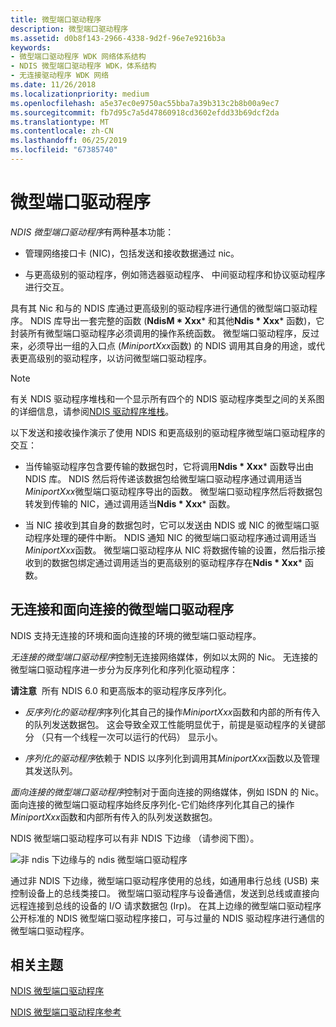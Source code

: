 ```yaml
---
title: 微型端口驱动程序
description: 微型端口驱动程序
ms.assetid: d0b8f143-2966-4338-9d2f-96e7e9216b3a
keywords:
- 微型端口驱动程序 WDK 网络体系结构
- NDIS 微型端口驱动程序 WDK，体系结构
- 无连接驱动程序 WDK 网络
ms.date: 11/26/2018
ms.localizationpriority: medium
ms.openlocfilehash: a5e37ec0e9750ac55bba7a39b313c2b8b00a9ec7
ms.sourcegitcommit: fb7d95c7a5d47860918cd3602efdd33b69dcf2da
ms.translationtype: MT
ms.contentlocale: zh-CN
ms.lasthandoff: 06/25/2019
ms.locfileid: "67385740"
---
```

# <a name="miniport-drivers"></a>微型端口驱动程序

*NDIS 微型端口驱动程序*有两种基本功能：

-   管理网络接口卡 (NIC)，包括发送和接收数据通过 nic。

-   与更高级别的驱动程序，例如筛选器驱动程序、 中间驱动程序和协议驱动程序进行交互。

具有其 Nic 和与的 NDIS 库通过更高级别的驱动程序进行通信的微型端口驱动程序。 NDIS 库导出一套完整的函数 (**NdisM * Xxx*** 和其他**Ndis * Xxx*** 函数)，它封装所有微型端口驱动程序必须调用的操作系统函数。 微型端口驱动程序，反过来，必须导出一组的入口点 (*MiniportXxx*函数) 的 NDIS 调用其自身的用途，或代表更高级别的驱动程序，以访问微型端口驱动程序。

> [!NOTE]
> 有关 NDIS 驱动程序堆栈和一个显示所有四个的 NDIS 驱动程序类型之间的关系图的详细信息，请参阅[NDIS 驱动程序堆栈](ndis-driver-stack.md)。

以下发送和接收操作演示了使用 NDIS 和更高级别的驱动程序微型端口驱动程序的交互：

- 当传输驱动程序包含要传输的数据包时，它将调用**Ndis * Xxx*** 函数导出由 NDIS 库。 NDIS 然后将传递该数据包给微型端口驱动程序通过调用适当*MiniportXxx*微型端口驱动程序导出的函数。 微型端口驱动程序然后将数据包转发到传输的 NIC，通过调用适当**Ndis * Xxx*** 函数。

- 当 NIC 接收到其自身的数据包时，它可以发送由 NDIS 或 NIC 的微型端口驱动程序处理的硬件中断。 NDIS 通知 NIC 的微型端口驱动程序通过调用适当*MiniportXxx*函数。 微型端口驱动程序从 NIC 将数据传输的设置，然后指示接收到的数据包绑定通过调用适当的更高级别的驱动程序存在**Ndis * Xxx*** 函数。

## <a name="connectionless-and-connection-oriented-miniport-drivers"></a>无连接和面向连接的微型端口驱动程序

NDIS 支持无连接的环境和面向连接的环境的微型端口驱动程序。

*无连接的微型端口驱动程序*控制无连接网络媒体，例如以太网的 Nic。 无连接的微型端口驱动程序进一步分为反序列化和序列化驱动程序：

**请注意**  所有 NDIS 6.0 和更高版本的驱动程序反序列化。 

-   *反序列化的驱动程序*序列化其自己的操作*MiniportXxx*函数和内部的所有传入的队列发送数据包。 这会导致全双工性能明显优于，前提是驱动程序的关键部分 （只有一个线程一次可以运行的代码） 显示小。

-   *序列化的驱动程序*依赖于 NDIS 以序列化到调用其*MiniportXxx*函数以及管理其发送队列。

*面向连接的微型端口驱动程序*控制对于面向连接的网络媒体，例如 ISDN 的 Nic。 面向连接的微型端口驱动程序始终反序列化-它们始终序列化其自己的操作*MiniportXxx*函数和内部所有传入的队列发送数据包。

NDIS 微型端口驱动程序可以有非 NDIS 下边缘 （请参阅下图）。

![非 ndis 下边缘与的 ndis 微型端口驱动程序](images/nonndslo.png)

通过非 NDIS 下边缘，微型端口驱动程序使用的总线，如通用串行总线 (USB) 来控制设备上的总线类接口。 微型端口驱动程序与设备通信，发送到总线或直接向远程连接到总线的设备的 I/O 请求数据包 (Irp)。 在其上边缘的微型端口驱动程序公开标准的 NDIS 微型端口驱动程序接口，可与过量的 NDIS 驱动程序进行通信的微型端口驱动程序。

## <a name="related-topics"></a>相关主题

[NDIS 微型端口驱动程序](ndis-miniport-drivers.md)

[NDIS 微型端口驱动程序参考](https://docs.microsoft.com/windows-hardware/drivers/ddi/content/_netvista/)